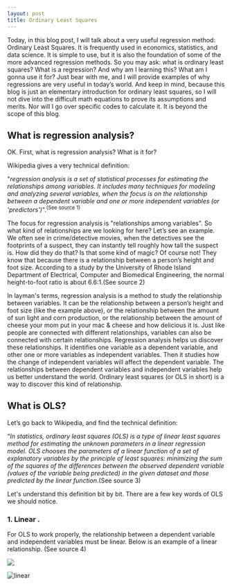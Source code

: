 ```yaml
---
layout: post
title: Ordinary Least Squares
---
```


Today, in this blog post, I will talk about a very useful regression method: Ordinary Least Squares. It is frequently used in economics, statistics, and data science. It is simple to use, but it is also the foundation of some of the more advanced regression methods. So you may ask: what is ordinary least squares? What is a regression? And why am I learning this? What am I gonna use it for? Just bear with me, and I will provide examples of why regressions are very useful in today’s world. And keep in mind, because this blog is just an elementary introduction for ordinary least squares, so I will not dive into the difficult math equations to prove its assumptions and merits. Nor will I go over specific codes to calculate it. It is beyond the scope of this blog.
   
## What is regression analysis?
   
OK. First, what is regression analysis? What is it for?      

Wikipedia gives a very technical definition:      

"*regression analysis is a set of statistical processes for estimating the relationships among variables. It includes many techniques for modeling and analyzing several variables, when the focus is on the relationship between a dependent variable and one or more independent variables (or 'predictors')*".<sup>(See source 1)</sup>
   
The focus for regression analysis is "relationships among variables". So what kind of relationships are we looking for here? Let’s see an example. We often see in crime/detective movies, when the detectives see the footprints of a suspect, they can instantly tell roughly how tall the suspect is. How did they do that? Is that some kind of magic? Of course not! They know that because there is a relationship between a person’s height and foot size. According to a study by the University of Rhode Island Department of Electrical, Computer and Biomedical Engineering, the normal height-to-foot ratio is about 6.6:1.(See source 2)   
    
In layman's terms, regression analysis is a method to study the relationship between variables. It can be the relationship between a person’s height and foot size (like the example above), or the relationship between the amount of sun light and corn production, or the relationship between the amount of cheese your mom put in your mac & cheese and how delicious it is. Just like people are connected with different relationships, variables can also be connected with certain relationships. Regression analysis helps us discover these relationships. It identifies one variable as a dependent variable, and other one or more variables as independent variables. Then it studies how the change of independent variables will affect the dependent variable. The relationships between dependent variables and independent variables help us better understand the world. Ordinary least squares (or OLS in short) is a way to discover this kind of relationship.    
    
## What is OLS?

Let’s go back to Wikipedia, and find the technical definition:  

“*In statistics, ordinary least squares (OLS) is a type of linear least squares method for estimating the unknown parameters in a linear regression model. OLS chooses the parameters of a linear function of a set of explanatory variables by the principle of least squares: minimizing the sum of the squares of the differences between the observed dependent variable (values of the variable being predicted) in the given dataset and those predicted by the linear function*.(See source 3)   

Let's understand this definition bit by bit. There are a few key words of OLS we should notice.       
     
### 1. Linear .   
     
For OLS to work properly, the relationship between a dependent variable and independent variables must be linear. Below is an example of a linear relationship. (See source 4) 

<img src="http://image109.360doc.com/DownloadImg/2018/07/0610/137659165_20_20180706105323223">

![linear](https://user-images.githubusercontent.com/44696601/65821098-fa9f1200-e1e5-11e9-8353-5dd2db2d6753.jpg)










